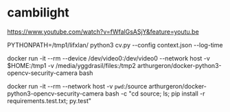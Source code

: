 # cambilight

https://www.youtube.com/watch?v=fWfalGsASjY&feature=youtu.be

PYTHONPATH=/tmp1/lifxlan/ python3 cv.py --config context.json --log-time

docker run -it --rm --device /dev/video0:/dev/video0 --network host -v $HOME:/tmp1 -v /media/yggdrasil/files:/tmp2 arthurgeron/docker-python3-opencv-security-camera bash


docker run -it --rm --network host -v `pwd`:/source arthurgeron/docker-python3-opencv-security-camera bash -c "cd source; ls; pip install -r requirements.test.txt; py.test"
